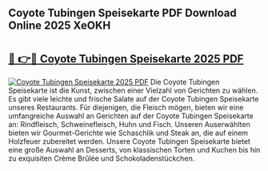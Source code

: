 ## Coyote Tubingen Speisekarte PDF Download Online 2025 XeOKH

# <h2><a href="http://gc83av.nevu.top/?p=Coyote+Tubingen+Speisekarte">🔗 👉🔴 Coyote Tubingen Speisekarte 2025 PDF</a></h2>

[![Coyote Tubingen Speisekarte 2025 PDF](https://i.imgur.com/dBaPXMq.png)](http://gc83av.nevu.top/?p=Coyote+Tubingen+Speisekarte)
Die Coyote Tubingen Speisekarte ist die Kunst, zwischen einer Vielzahl von Gerichten zu wählen. Es gibt viele leichte und frische Salate auf der Coyote Tubingen Speisekarte unseres Restaurants. Für diejenigen, die Fleisch mögen, bieten wir eine umfangreiche Auswahl an Gerichten auf der Coyote Tubingen Speisekarte an: Rindfleisch, Schweinefleisch, Huhn und Fisch. Unseren Auserwählten bieten wir Gourmet-Gerichte wie Schaschlik und Steak an, die auf einem Holzfeuer zubereitet werden. Unsere Coyote Tubingen Speisekarte bietet eine große Auswahl an Desserts, von klassischen Torten und Kuchen bis hin zu exquisiten Crème Brûlée und Schokoladenstückchen.
